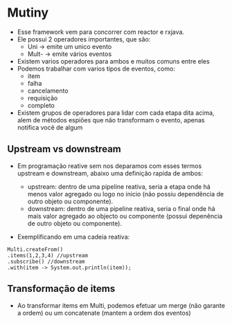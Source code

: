 # Mutiny

- Esse framework vem para concorrer com reactor e rxjava.
- Ele possui 2 operadores importantes, que são:
  - Uni -> emite um unico evento
  - Mult- -> emite vários eventos 
- Existem varios operadores para ambos e muitos comuns entre eles
- Podemos trabalhar com varios tipos de eventos, como:
  - item
  - falha
  - cancelamento
  - requisição
  - completo
- Existem grupos de operadores para lidar com cada etapa dita acima, alem de métodos espiões que não transformam o evento, apenas notifica você de algum

## Upstream vs downstream
- Em programação reative sem nos deparamos com esses termos upstream e downstream, abaixo uma definição rapida de ambos:
  - upstream: dentro de uma pipeline reativa, seria a etapa onde há menos valor agregado ou logo no inicio (não possiu dependência de outro objeto ou componente).
  - downstream: dentro de uma pipeline reativa, seria o final onde há mais valor agregado ao objecto ou componente (possui depenência de outro objeto ou componente). 

- Exemplificando em uma cadeia reativa:

```
Multi.createFrom()
.items(1,2,3,4) //upstream
.subscribe() //downstream
.with(item -> System.out.println(item));

```

## Transformação de items
- Ao transformar items em Multi<T>, podemos efetuar um merge (não garante a ordem) ou um concatenate (mantem a ordem dos eventos)

